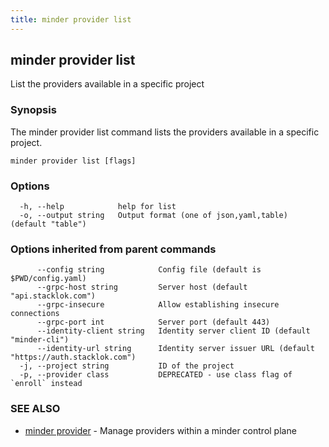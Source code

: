 ```yaml
---
title: minder provider list
---
```

## minder provider list

List the providers available in a specific project

### Synopsis

The minder provider list command lists the providers available in a specific project.

```
minder provider list [flags]
```

### Options

```
  -h, --help            help for list
  -o, --output string   Output format (one of json,yaml,table) (default "table")
```

### Options inherited from parent commands

```
      --config string            Config file (default is $PWD/config.yaml)
      --grpc-host string         Server host (default "api.stacklok.com")
      --grpc-insecure            Allow establishing insecure connections
      --grpc-port int            Server port (default 443)
      --identity-client string   Identity server client ID (default "minder-cli")
      --identity-url string      Identity server issuer URL (default "https://auth.stacklok.com")
  -j, --project string           ID of the project
  -p, --provider class           DEPRECATED - use class flag of `enroll` instead
```

### SEE ALSO

* [minder provider](minder_provider.md)	 - Manage providers within a minder control plane

